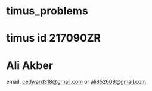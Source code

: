 # timus_problems
# timus id 217090ZR
# Ali Akber 
email: cedward318@gmail.com or ali852609@gmail.com

